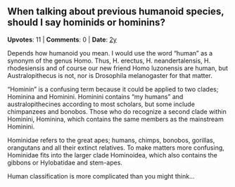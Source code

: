 ## When talking about previous humanoid species, should I say hominids or hominins?
    
**Upvotes**: 11 | **Comments**: 0 | **Date**: [2y](https://www.quora.com/When-talking-about-previous-humanoid-species-should-I-say-hominids-or-hominins/answer/Gary-Meaney)

Depends how humanoid you mean. I would use the word “human” as a synonym of the genus Homo. Thus, H. erectus, H. neandertalensis, H. rhodesiensis and of course our new friend Homo luzonensis are human, but Australopithecus is not, nor is Drosophila melanogaster for that matter.

“Hominin” is a confusing term because it could be applied to two clades; Hominina and Hominini. Hominini contains “my humans” and australopithecines according to most scholars, but some include chimpanzees and bonobos. Those who do recognize a second clade within Hominini, Hominina, which contains the same members as the mainstream Hominini.

Hominidae refers to the great apes; humans, chimps, bonobos, gorillas, orangutans and all their extinct relatives. To make matters more confusing, Hominidae fits into the larger clade Hominoidea, which also contains the gibbons or Hylobatidae and stem-apes.

Human classification is more complicated than you might think…

